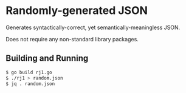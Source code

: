 # Randomly-generated JSON

Generates syntactically-correct,
yet semantically-meaningless JSON.

Does not require any non-standard library packages.

## Building and Running

```sh
$ go build rj1.go
$ ./rj1 > random.json
$ jq . random.json
```
